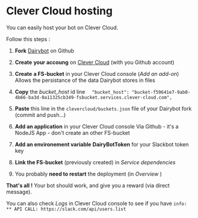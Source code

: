# Clever Cloud hosting

You can easily host your bot on Clever Cloud.

Follow this steps :

1. **Fork** [Dairybot](https://github.com/omartineau/dairybot) on Github

2. **Create** **your accoung** on [Clever Cloud](https://www.clever-cloud.com/) (with you Github account)

3. **Create** **a FS-bucket** in your Clever Cloud console (*Add an add-on*)
   Allows the persistance of the data Dairybot stores in files

4. **Copy** the *bucket_host* id line
   `  "bucket_host": "bucket-f59641e7-9ab0-4b66-ba3d-0a11325cb349-fsbucket.services.clever-cloud.com",`

5. **Paste** this line in the `clevercloud/buckets.json` file of your Dairybot fork (commit and push...)

6. **Add an application** in your Clever Cloud console
   Via Github - it's a NodeJS App - don't create an other FS-bucket

7. **Add an environement variable** **DairyBotToken** for your Slackbot token key

8. **Link the FS-bucket** (previously created) in *Service dependencies*

9. You probably **need to restart** the deployment (in *Overview* )

**That's all !**
Your bot should work, and give you a reward (via direct message).

You can also check *Logs* in Clever Cloud console to see if you have `info: ** API CALL: https://slack.com/api/users.list`


